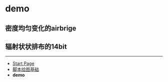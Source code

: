 # demo

## 密度均匀变化的airbrige

## 辐射状状排布的14bit

- - -

- [Start Page](README.md)  
- [脚本绘图基础](base.md)  
- **demo**  